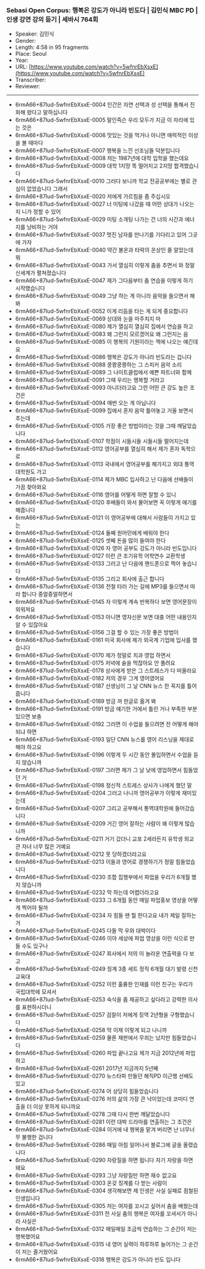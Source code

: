 ### Sebasi Open Corpus: 행복은 강도가 아니라 빈도다 | 김민식 MBC PD | 인생 강연 강의 듣기 | 세바시 764회

- Speaker: 김민식
- Gender: 
- Length: 4:58 in 95 fragments
- Place: Seoul
- Year: 
- URL: [https://www.youtube.com/watch?v=5wfnrEbXsxE](https://www.youtube.com/watch?v=5wfnrEbXsxE)
- Transcriber: 
- Reviewer: 

---

- 6rmA66+87Iud-5wfnrEbXsxE-0004 인간은 자연 선택과 성 선택을 통해서 진화해 왔다고 말하십니다
- 6rmA66+87Iud-5wfnrEbXsxE-0005 말인즉슨 우리 모두가 지금 이 자리에 있는 것은
- 6rmA66+87Iud-5wfnrEbXsxE-0006 맛있는 것을 먹거나 아니면 매력적인 이성을 볼 때마다
- 6rmA66+87Iud-5wfnrEbXsxE-0007 행복을 느낀 선조님들 덕분입니다
- 6rmA66+87Iud-5wfnrEbXsxE-0008 저는 1987년에 대학 입학을 했는데요
- 6rmA66+87Iud-5wfnrEbXsxE-0009 대학 1지망 똑 떨어지고 2지망 합격했습니다
- 6rmA66+87Iud-5wfnrEbXsxE-0010 그러다 보니까 학교 전공공부에는 별로 관심이 없었습니다 그래서
- 6rmA66+87Iud-5wfnrEbXsxE-0020 저에게 가르침을 좀 주십시오
- 6rmA66+87Iud-5wfnrEbXsxE-0027 너 미팅에 나갔을 때 어떤 상대가 나오는지 니가 정할 수 있어
- 6rmA66+87Iud-5wfnrEbXsxE-0029 미팅 소개팅 나가는 건 너의 시간과 에너지를 낭비하는 거야
- 6rmA66+87Iud-5wfnrEbXsxE-0037 멋진 남자를 만나기를 기다리고 있어 그곳에 가자
- 6rmA66+87Iud-5wfnrEbXsxE-0040 약간 불온과 타락의 온상인 줄 알았는데 뭐
- 6rmA66+87Iud-5wfnrEbXsxE-0043 가서 열심히 이렇게 춤을 추면서 와 정말 신세계가 펼쳐졌습니다
- 6rmA66+87Iud-5wfnrEbXsxE-0047 제가 그다음부터 춤 연습을 이렇게 하기 시작했습니다
- 6rmA66+87Iud-5wfnrEbXsxE-0049 그냥 하는 게 아니라 음악을 들으면서 해 봐
- 6rmA66+87Iud-5wfnrEbXsxE-0052 이게 리듬을 타는 게 되게 중요합니다
- 6rmA66+87Iud-5wfnrEbXsxE-0069 상대와 눈을 마주치지 마
- 6rmA66+87Iud-5wfnrEbXsxE-0080 제가 열심히 열심히 집에서 연습을 하고
- 6rmA66+87Iud-5wfnrEbXsxE-0083 왜 그런지 모르겠어요 왜 그런지는 음
- 6rmA66+87Iud-5wfnrEbXsxE-0085 이 행복의 기원이라는 책에 나오는 얘긴데요
- 6rmA66+87Iud-5wfnrEbXsxE-0086 행복은 강도가 아니라 빈도라는 겁니다
- 6rmA66+87Iud-5wfnrEbXsxE-0088 쿵쾅쿵쾅하는 그 스피커 음악 소리
- 6rmA66+87Iud-5wfnrEbXsxE-0089 그 나이트클럽에서 예쁜 파트너와 함께
- 6rmA66+87Iud-5wfnrEbXsxE-0091 그때 우리는 행복할 거라고
- 6rmA66+87Iud-5wfnrEbXsxE-0093 아니더라고요 그런 어떤 큰 강도 높은 조건은
- 6rmA66+87Iud-5wfnrEbXsxE-0094 매번 오는 게 아닙니다
- 6rmA66+87Iud-5wfnrEbXsxE-0099 집에서 혼자 음악 틀어놓고 거울 보면서 추는데
- 6rmA66+87Iud-5wfnrEbXsxE-0105 가장 좋은 방법이라는 것을 그때 깨달았습니다
- 6rmA66+87Iud-5wfnrEbXsxE-0107 학점이 시들시들 시들시들 떨어지는데
- 6rmA66+87Iud-5wfnrEbXsxE-0112 영어공부를 열심히 해서 제가 혼자 독학으로
- 6rmA66+87Iud-5wfnrEbXsxE-0113 국내에서 영어공부를 해가지고 외대 통역대학원도 가고
- 6rmA66+87Iud-5wfnrEbXsxE-0114 제가 MBC 입사하고 난 다음에 선배들이 가끔 찾아와요
- 6rmA66+87Iud-5wfnrEbXsxE-0116 영어를 어떻게 하면 잘할 수 있니
- 6rmA66+87Iud-5wfnrEbXsxE-0120 후배들이 와서 물어보면 꼭 이렇게 얘기를 해줍니다
- 6rmA66+87Iud-5wfnrEbXsxE-0121 이 영어공부에 대해서 사람들이 가지고 있는
- 6rmA66+87Iud-5wfnrEbXsxE-0124 둘째 원어민에게 배워야 한다
- 6rmA66+87Iud-5wfnrEbXsxE-0125 셋째 돈을 많이 들여야 한다
- 6rmA66+87Iud-5wfnrEbXsxE-0126 자 영어 공부도 강도가 아니라 빈도입니다
- 6rmA66+87Iud-5wfnrEbXsxE-0127 이런 큰 조기유학 어학연수 교환학생
- 6rmA66+87Iud-5wfnrEbXsxE-0133 그러고 난 다음에 핸드폰으로 찍어 놓습니다
- 6rmA66+87Iud-5wfnrEbXsxE-0135 그리고 회사에 출근 합니다
- 6rmA66+87Iud-5wfnrEbXsxE-0136 전철 타러 가는 길에 MP3를 들으면서 따라 합니다 중얼중얼하면서
- 6rmA66+87Iud-5wfnrEbXsxE-0145 자 이렇게 계속 반복하다 보면 영어문장이 외워져요
- 6rmA66+87Iud-5wfnrEbXsxE-0153 아니면 영자신문 보면 대충 어떤 내용인지 알 수 있잖아요
- 6rmA66+87Iud-5wfnrEbXsxE-0156 그걸 할 수 있는 가장 좋은 방법이
- 6rmA66+87Iud-5wfnrEbXsxE-0161 미국 회사에 제가 외국계 기업에 입사를 했습니다
- 6rmA66+87Iud-5wfnrEbXsxE-0170 제가 정말로 치과 영업 하면서
- 6rmA66+87Iud-5wfnrEbXsxE-0175 저녁에 술을 먹잖아요 안 풀려요
- 6rmA66+87Iud-5wfnrEbXsxE-0178 상사에게 받은 그 스트레스가 다 떠올라요
- 6rmA66+87Iud-5wfnrEbXsxE-0182 저의 경우 그게 영어였어요
- 6rmA66+87Iud-5wfnrEbXsxE-0187 선생님이 그 날 CNN 뉴스 한 꼭지를 틀어줍니다
- 6rmA66+87Iud-5wfnrEbXsxE-0189 방금 꺼 한글로 옮겨 봐
- 6rmA66+87Iud-5wfnrEbXsxE-0191 방금 얘기한 거에서 틀린 거나 부족한 부분 있으면 보충
- 6rmA66+87Iud-5wfnrEbXsxE-0192 그러면 이 수업을 들으려면 전 어떻게 해야 되냐 하면
- 6rmA66+87Iud-5wfnrEbXsxE-0193 일단 CNN 뉴스를 영어 리스닝을 제대로 해야 하고요
- 6rmA66+87Iud-5wfnrEbXsxE-0196 이렇게 두 시간 동안 몰입하면서 수업을 듣지 않습니까
- 6rmA66+87Iud-5wfnrEbXsxE-0197 그러면 제가 그 날 낮에 영업하면서 힘들었던 거
- 6rmA66+87Iud-5wfnrEbXsxE-0198 정신적 스트레스 상사가 나에게 했던 말
- 6rmA66+87Iud-5wfnrEbXsxE-0204 그러고 나니까 영어공부가 이렇게 재미있는데
- 6rmA66+87Iud-5wfnrEbXsxE-0207 그리고 공부해서 통역대학원에 들어갔습니다
- 6rmA66+87Iud-5wfnrEbXsxE-0209 거긴 영어 잘하는 사람이 왜 이렇게 많습니까
- 6rmA66+87Iud-5wfnrEbXsxE-0211 거기 갔더니 교포 2세라든지 유학생 외교관 자녀 너무 많은 거예요
- 6rmA66+87Iud-5wfnrEbXsxE-0212 못 당하겠더라고요
- 6rmA66+87Iud-5wfnrEbXsxE-0213 이들과 영어로 경쟁하기가 정말 힘들었습니다
- 6rmA66+87Iud-5wfnrEbXsxE-0230 조합 집행부에서 파업을 우리가 6개월 했지 않습니까
- 6rmA66+87Iud-5wfnrEbXsxE-0232 막 하는데 어렵더라고요
- 6rmA66+87Iud-5wfnrEbXsxE-0233 그 6개월 동안 매일 파업홍보 영상을 어떻게 찍어야 될까
- 6rmA66+87Iud-5wfnrEbXsxE-0234 자 힘들 땐 뭘 한다고요 내가 제일 잘하는 거
- 6rmA66+87Iud-5wfnrEbXsxE-0245 다들 막 우와 대박이다
- 6rmA66+87Iud-5wfnrEbXsxE-0246 이야 세상에 파업 영상을 이런 식으로 만들 수도 있구나
- 6rmA66+87Iud-5wfnrEbXsxE-0247 회사에서 저의 이 놀라운 연출력을 다 보고
- 6rmA66+87Iud-5wfnrEbXsxE-0249 징계 3종 세트 정직 6개월 대기 발령 신천 교육대
- 6rmA66+87Iud-5wfnrEbXsxE-0252 이런 훌륭한 인재를 이런 친구는 우리가 국립대학에 모셔서
- 6rmA66+87Iud-5wfnrEbXsxE-0253 숙식을 좀 제공하고 싶다라고 강력한 의사를 표현하시더니
- 6rmA66+87Iud-5wfnrEbXsxE-0257 검찰이 저에게 징역 2년형을 구형했습니다
- 6rmA66+87Iud-5wfnrEbXsxE-0258 막 이제 이렇게 되고 나니까
- 6rmA66+87Iud-5wfnrEbXsxE-0259 물론 재판에서 무죄는 났지만 힘들었습니다
- 6rmA66+87Iud-5wfnrEbXsxE-0260 파업 끝나고요 제가 지금 2012년에 파업하고
- 6rmA66+87Iud-5wfnrEbXsxE-0261 2017년 지금까지 5년째
- 6rmA66+87Iud-5wfnrEbXsxE-0270 뉴스타파 만들던 해직PD 이근행 선배도 있고
- 6rmA66+87Iud-5wfnrEbXsxE-0274 어 상당히 힘들었습니다
- 6rmA66+87Iud-5wfnrEbXsxE-0276 저의 삶의 가장 큰 낙이었는데 코미디 연출을 더 이상 못하게 되니까요
- 6rmA66+87Iud-5wfnrEbXsxE-0278 그때 다시 한번 깨달았습니다
- 6rmA66+87Iud-5wfnrEbXsxE-0281 이런 대박 드라마를 연출하는 그 조건은
- 6rmA66+87Iud-5wfnrEbXsxE-0284 이거에 내 행복을 맡겨 버리면 난 너무너무 불행한 겁니다
- 6rmA66+87Iud-5wfnrEbXsxE-0286 매일 아침 일어나서 블로그에 글을 올렸습니다
- 6rmA66+87Iud-5wfnrEbXsxE-0290 자랑질을 하면 됩니다 자기 자랑을 하면 돼요
- 6rmA66+87Iud-5wfnrEbXsxE-0293 그냥 자랑질만 하면 재수 없고요
- 6rmA66+87Iud-5wfnrEbXsxE-0303 온갖 징계를 다 받는 사람이
- 6rmA66+87Iud-5wfnrEbXsxE-0304 생각해보면 제 인생은 사실 실패로 점철된 인생입니다
- 6rmA66+87Iud-5wfnrEbXsxE-0305 저는 여자를 꼬시고 싶어서 춤을 배웠는데
- 6rmA66+87Iud-5wfnrEbXsxE-0311 전 사실 춤의 행복은 여자를 꼬셔서가 아니라 사실은
- 6rmA66+87Iud-5wfnrEbXsxE-0312 매일매일 조금씩 연습하는 그 순간이 저는 행복했어요
- 6rmA66+87Iud-5wfnrEbXsxE-0315 내 영어 실력이 하루하루 늘어가는 그 순간이 저는 즐거웠어요
- 6rmA66+87Iud-5wfnrEbXsxE-0318 행복은 강도가 아니라 빈도 입니다
